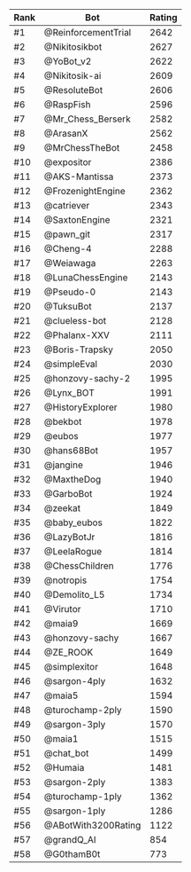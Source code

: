 Rank|Bot|Rating
---|---|---
#1|@ReinforcementTrial|2642
#2|@Nikitosikbot|2627
#3|@YoBot_v2|2622
#4|@Nikitosik-ai|2609
#5|@ResoluteBot|2606
#6|@RaspFish|2596
#7|@Mr_Chess_Berserk|2582
#8|@ArasanX|2562
#9|@MrChessTheBot|2458
#10|@expositor|2386
#11|@AKS-Mantissa|2373
#12|@FrozenightEngine|2362
#13|@catriever|2343
#14|@SaxtonEngine|2321
#15|@pawn_git|2317
#16|@Cheng-4|2288
#17|@Weiawaga|2263
#18|@LunaChessEngine|2143
#19|@Pseudo-0|2143
#20|@TuksuBot|2137
#21|@clueless-bot|2128
#22|@Phalanx-XXV|2111
#23|@Boris-Trapsky|2050
#24|@simpleEval|2030
#25|@honzovy-sachy-2|1995
#26|@Lynx_BOT|1991
#27|@HistoryExplorer|1980
#28|@bekbot|1978
#29|@eubos|1977
#30|@hans68Bot|1957
#31|@jangine|1946
#32|@MaxtheDog|1940
#33|@GarboBot|1924
#34|@zeekat|1849
#35|@baby_eubos|1822
#36|@LazyBotJr|1816
#37|@LeelaRogue|1814
#38|@ChessChildren|1776
#39|@notropis|1754
#40|@Demolito_L5|1734
#41|@Virutor|1710
#42|@maia9|1669
#43|@honzovy-sachy|1667
#44|@ZE_ROOK|1649
#45|@simplexitor|1648
#46|@sargon-4ply|1632
#47|@maia5|1594
#48|@turochamp-2ply|1590
#49|@sargon-3ply|1570
#50|@maia1|1515
#51|@chat_bot|1499
#52|@Humaia|1481
#53|@sargon-2ply|1383
#54|@turochamp-1ply|1362
#55|@sargon-1ply|1286
#56|@ABotWith3200Rating|1122
#57|@grandQ_AI|854
#58|@G0thamB0t|773

